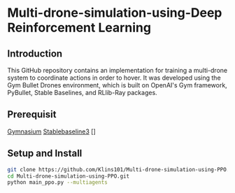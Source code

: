 # Multi-drone-simulation-using-Deep Reinforcement Learning

## Introduction
This GitHub repository contains an implementation for training a multi-drone system to coordinate actions in order to hover. It was developed using the Gym Bullet Drones environment, which is built on OpenAI's Gym framework, PyBullet, Stable Baselines, and RLlib-Ray packages.

## Prerequisit
[Gymnasium](https://github.com/Farama-Foundation/Gymnasium)
[Stablebaseline3](https://github.com/DLR-RM/stable-baselines3/pull/1327)
[]


## Setup and Install
```sh
git clone https://github.com/Klins101/Multi-drone-simulation-using-PPO.git
cd Multi-drone-simulation-using-PPO.git
python main_ppo.py --multiagents
```